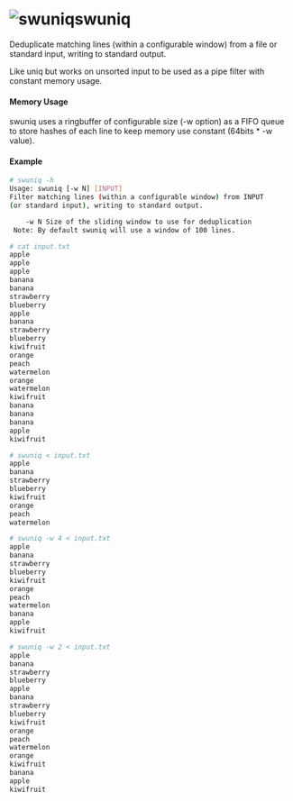# ![swuniq](https://i.imgur.com/LpN432Z.png)swuniq
Deduplicate matching lines (within a configurable window) from a file or standard input, writing to standard output.

Like uniq but works on unsorted input to be used as a pipe filter with constant memory usage.

#### Memory Usage
swuniq uses a ringbuffer of configurable size (-w option) as a FIFO queue to store hashes of each line to keep memory use constant (64bits * -w value).


#### Example
```sh
# swuniq -h
Usage: swuniq [-w N] [INPUT]
Filter matching lines (within a configurable window) from INPUT 
(or standard input), writing to standard output.

	-w N Size of the sliding window to use for deduplication
 Note: By default swuniq will use a window of 100 lines.

# cat input.txt 
apple
apple
apple
banana
banana
strawberry
blueberry
apple
banana
strawberry
blueberry
kiwifruit
orange
peach
watermelon
orange
watermelon
kiwifruit
banana
banana
banana
apple
kiwifruit

# swuniq < input.txt
apple
banana
strawberry
blueberry
kiwifruit
orange
peach
watermelon

# swuniq -w 4 < input.txt
apple
banana
strawberry
blueberry
kiwifruit
orange
peach
watermelon
banana
apple
kiwifruit

# swuniq -w 2 < input.txt 
apple
banana
strawberry
blueberry
apple
banana
strawberry
blueberry
kiwifruit
orange
peach
watermelon
orange
kiwifruit
banana
apple
kiwifruit
 
```
